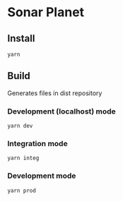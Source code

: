 # Sonar Planet

## Install
```
yarn
```

## Build
Generates files in dist repository

### Development (localhost) mode
```
yarn dev
```

### Integration mode
```
yarn integ
```

### Development mode
```
yarn prod
```
